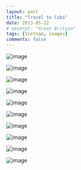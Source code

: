 ```yaml
---
layout: post
title: "Travel to Cuba"
date: 2013-05-22
# excerpt: "Great Britain"
tags: [Vietnam, images]
comments: false
---
```


<!-- Here are some examples of what a post with images might look like. If you want to display two or three images next to each other responsively use `figure` with the appropriate `class`. Each instance of `figure` is auto-numbered and displayed in the caption. -->

![image](https://lh3.googleusercontent.com/IrR2n9lnzJpb6rYnmpLEV95GiheEaMEkp1y8DX5mk94Qa3TPdyYtWi7IC7PM3DR1WMiapuGLLwvnzE7UuTDAw6OXVL9ocynTP2nx9HeAL6cc-7qwn4XhyNosgEbuYxLoD7c_ag7EJ-ylkUemsQL--ITm9tumkR1OXxBhyYOiJH1I4IONIXVD03dDXJ4VKxA8_TvcQj3OWRFFI5Cak8HxjvxiapUMy0NWMzJ_PWXtf7CH0wWl2D31o0Gk93DzuHki9QjL_99TNUCWNENjmE1o6fUNnsUQjpr0FE9fncQuwZs4kR684QsVEFiqQ5hp2r5ko0Z67xyXiF_4ZrPRcbeHsRKmykEshV52luXQniqx8vmEQDJ8tltSrxKvUEMtZTG5Pk_y_7RwY3d8iBHoQUnqkxE5YPxSEblMwqTViz2ppG-xgyoPqgib0Pj19X2o_oXDThUdOpDpag-0RKFsTpoEM2k9RzAUayEjagAUxSxwTQ-V-KvYhGohDl-K7-waJtJw0m_2tWMsfWYDRxFRxNltKg0PBMkeDgDit_0XJnhh0H9tIUkBw9blPzgd6-NSpb4CC4JS2EtkRVp_Z_tAZTmf5hoxCIVC0NIpLHmAM25y_CnDhv9LqGV-vf-amx-eoSMXzx06wj3Jqfd4gn1Uu12GnphR=w382-h287-no)

![image](https://lh3.googleusercontent.com/gz-zAh31-EKQp8fKoFc2YTNRPl1Q8jWJvj0y9BmKyaSMAyO-leonaDUKEdNTsrmGJZEOC7dgMJSpbgj49tEEdJzj3sck1lOrDqL0q3IRF9R_S3LJow_ya2q_CmHy5HKLBnwFFNY3u2_CxclSVrhHVYAzrO2YiJu0npbqEIVJgrPD_iFXOtP37TamMf75KK74Vh1EYApsliXJ2Gkd_Za0AE6RYZRdR-VqNFPkg43p2I7dzV-vbFieBNI3OTwL3bkwJeceqtnDPibnb_AlqSPoMEFUdlRAbfx_91FSsxy8ZZzFH0guzWKbLU3gLded1VUlENk9d-76s09AKxYqQHa7eb_CcnTbghf3gLlI7sbComd6wR8wkSlSs5XN-ufkMJjL8Sczue7AL2VntvUTMoKVfj_6UriwowkCGJQ8IoQJG2k9rLqzSJJUHazskEBNnlm1XVxu5fDK9DmY3W_bEfnMZD3xnbEPUpvjZ3nvR1O2Ffvt1VvoH44TtEZmBhyQejCnEXb7uqeYjhDf81M4YpaxaIzMs5XHLGnKOw7lni4vfd5TY1B9qBqyaW60nqYYKsh3Ruejs8E92Ybcwf8Fmz32YriQkD2Im0D0xbz32Z2Q2byRLSw7HlEpPtFmFlPZSJZgih-q_9o1DjmA6-8MlS4rK-EJ=w2256-h1692-no)

![image](https://lh3.googleusercontent.com/BzDqHHOaX85dL6BGTI8dbcf1Ph-_BOLnJbB6_6KcHMZ_TM2ziZ1JMfYRTkkOx_4lGO3yg8ZWhH2DRz76IzdKVXhl1rFMKvkjNCxScenTWC2rP05HPpwOk1nUje7UTyjE2F4dWPDRyMgSCj14BeXNNTLZREydyXug22JMyQVx1cag5CBXaisq7TUtp1aiz8E5VIl4-HCbRAJYzZ18xMzBOnotVCyeffEfKisEjMQt91lcs4-ES-ocFvyNV4_j6XPgpxmoBWb3EHf-lYobm5yECMb3LgE_hRKrXJiFC9U9FS2ocQVv0a1OxKAD9QMnIRGH-mAKb28f6OdaE5chIBnQSgfN86slsFQZcQtOWO7CziFOsqL_4GmIwcGJROEIkwZSmA10H56m7K5xEIQM66xpHwIOmMgpnYpWnJAxP10Xzc_t9Frtw64gVPuOszbikq0ATrXfTi-cxm7uFxZOpIavlin0bh8vX9MPYigockoTiCXxmuEjpWEI-PbsboyRpEoLBB6DnwAuWY2pii1B4I_ES6QHmISCHQ0XQ626EcxdXroo0LFY10rFoV6T-FoCWngxGTXDPFP9qjUsj0Rb1vE-zw6n9YfA2Z8WIzldrygbjg-bA47RQMPKda32uJiXZJT_ECSdHOlj9H3zKOa6_NUzmZZg=w2256-h1692-no)

![image](https://lh3.googleusercontent.com/BYFRMJdf05LZm-lYKmiQsTr8xuEOdlAozEyDpwLzdwUSv4OKthgIcHgNjV8b1p-P1YaRc60SNIQ1EixKKrCZzvfCeb8qraEReYkEnsf7mwK1PIgVDCio6GI7BcRXOGvdqCTNN6Nd4ey_DvpOnofme8sFhhwd3d9jq3PuYzV2oKTivMYY-8KS5xgdqptNMkPLrvfpW1JqWa67e6azUJAGIkN7xZFimzlgO7W0I_BJtrp8rmLguVZO-9hjree0fPN9GtgZQnZN8sETnCu0xw2XG7l8J8oKwbmyHuLr6tXotaWCjAO_d53PW4wVhfAa0iO0m2rgvEIqOk1rTwlqOQX6Qm9-B6orFvdv-csFSGxqxiwJ8B2xJBB5XylEZbhYD_Ag9I05r7OldDSDUNmu_Diw5RNmN1qX4906fYWfkCb142BEtt08NQRrmFXwqKUxct080rscX_8KL8ZE2em3xI5yVLXHQdBk6L06pNQ1tAU52JXTj6jEjaY0oHveVwJnjwE_u1BdZUvN168t6MfYSoxY1J67Vhl27QUUge0YDqmdoFsPU9SYzyq6PcDD1_IZuWAvfaDfOEsVIB8MIAKhldDzdkLn-gfWa7VYvHVtUoCyq5yBkdHWUAaGmjgmr6JU5zPc9ssPI2Rr0KdohRfhONKW6zMd=w2256-h1692-no)

![image](https://lh3.googleusercontent.com/2CIZM-f5cdfrpmgaJ5KWUdQzUS9gaUDJgjeZzd5btNpOqQ4EanhKY7Y2cnYU8fEd3rtB8JVB8KeiURFmKps3GOc82nuV4JqMela7JQn0PgO9YAs__NRS-GBlI0O-gksmp2mNgWf5pDwtV3GMnpS7LNKxrlUIWQCjllSmvozH2SfeaNYun4sA303VAbDbD0J8rPACXwhrBRbiqp_QNzC2QhDmM9WhZKQsx896JkcCXhd_ZPtMrQiAvRFmKkNDZpNLRbWD1TwSD91wkq1k7xD99IZoUns4LDxHbPPC29xPrGMdrKGLlEIRG4UZeI27InTugr922M3y3yDyI5B5EFp72Bwd1Zf5SI2J3tTvYoWk-meVwECt3z9C83zfAurZ0ey-rUP1SQ_9069l-3-f_PB1YgB9-EhWYhzb_k-HiPevbutmDpnMRdY65x7n9-oENBzilRM8VAPlLBPQ5DOs-JoAbyVbwBimu1KPFPBGjbQPvyXC5dPd1-g44f2nT-5BYwQ3dgP57fiTsg2MXHu6LnOjcXef4nCDlexiP88t3nEx-Ooi0H91-lS3HVnIIEH3ov2S_LSlwuRB8Tk53F7vrkArvgaH8jRXcP9u1H5EfpS4MLOvJ3qrm0NZXEus5ycfCsnZjUaFgQAM0rESd5TzpkTssaJQ=w2256-h1692-no)

![image](https://lh3.googleusercontent.com/wkO-m0WaL5oMXt7V7jx1I695T481Zt4XRRVaNnxIQMtfFxMkN2MGDZoDw0qdXZKkXBR7zeUQFft8F7JH6of8M2y1-tuaJMLboApjSGwTL7n6wRWrR0pi1CxCSYLO0SFxtMKKXyMnBP7W5Pa_cx869MiV2RjN7gqTCcEIkOEEBXMtvPfZK9eOqRcOw1_QEO-j8tahTU7Ls7401H8RndOi-H6LUToGeEIzbRaTj5t7cps6EVubIXVYUUcxFfdsH9Wv3Q1O88f83Ss1HWlukCwnwNwpDpA2LSW7zs19DCGHxIRgfwqCi2-7u2ZdoZWf7YAquzuHTiB5C_56ZjRo5N-HwbLobRtuydp4qmZYM1B2iz8q4QkOu6V_02UeNCjd4Y5OZUyJBgFIshHx95i6CesffCfb70yT3Euiyp-cQHw4-XFcP7nnu34J1cj5fmcvSvBQvpeUom1Rmh8-YyCIYFPOCS_VdsFqEKZ-k65mfF-NwXRCv1emSxcuzucjDlfMZ6JTjm_1IfK9kVHxcLmAdWdfxvJyDHT8f94wG0k85qEm1hbXIoavOpbBfNSA5rXC1FDgREnBGJNoEzQR-al0RmLTyYr1fOYXuHSIMgMp0AArP6XKG3YeuSyE8sql69w7FfjVRdsxVlRqQ2Hpb1jZa4Qmgr2O=w2256-h1692-no)

![image](https://lh3.googleusercontent.com/VOxA6CSsyJ8dwP3u3HqlDtZwU5kA04teW0cLjhTRkmBxM6rCV48ORj8bIOF6YsKnJoDqLNOVTugtOjzt5HYpT3flDRbvmU2RRsscZEHa16pLaGHreTFC2E14uLiVzYm8_VTRThj3E5AUrdI212xLPDAqUjUqQ6SBATpbsjKqT_ii7jrB4ClSh1i7u6TZ_Xw9cO-qhxqjrPCywodsxfpTssa0PFkRlyXEa9Ft5Vs2OcJ55YKELaYkrLWEQJFRygwk2EYYEAX1fv0L2PaK9t9Hhcd3TIA6Ihc09kfhJJz1Nr1iTmUYdt7UtPDmMWlhrAQufDHs_YGKo02EtkrDxdllXGLU0JLKgef6adlRaZkiaUqYSPRP4f3_mPM5gcZa4p3MHkS_0xKd2XaqXMLZCB9MiGKN97ZFdirb68oNTK41tqfdX9kaog3YX3WV5Zo-nML-x2132rZhcIbKpuIDwsywTzz5huSBqkWfBSUgJmx-kRcvNe0ttEjM0q3hadgk0wT9GbcOpIrWcnsrhrv3IxKiG7Be6V9rlL_FXxtT_vGyQzKWJJntoWwriLKiRpQ-tfXst-QRrcKFw-NlYwak9pAheRAUuOTNebxN4zSy5D6FTj04XvWRIn5Y1dbTQGt6l9j7BAbY_3or9bka051hmsjJ1rOk=w2256-h1692-no)

![image](https://lh3.googleusercontent.com/Aa-RGon_xmmbP1wbcXSeiQgvZI7jKAlYAz5yASaZE6nDdLQ5909XltWJZnIBH-HUGAWzLEX0NTVs9vf2RzcwXb2J4LY1IZ1wMymtBKKN28HrGk6LQ1KJNJAQ2RCSheOCweBcSDwBPOZ-lgmITYhlrMI5kFDhzrrMABXuNSmg-9kIfy1NP4NOEv4WVlmzn5vILe6cVMknLc21u2_0lzK7ckMpoFG2s23cRojN9Ei8j3K-xbjOpjrHLjiJmGYzCu4MHZoeDZJ-g2F5eSsjN-BxHUrQEeDH8SiJO-7GoxRbEWbNuekUjBC-SGtVlxK7bfaWGcs7yCnYImmZHPP-7i9GjFyKEuE-FAYirTth1X3Auc_GLj2S4N7Iool_gcIwn8JkU-y4UXvZsx9SA4v8yYbrqD2vMorTZCVP3tfZY-Zk2rCkeUlqKKnkNrhJGmXiPyhK7Wn3d5ONfezIy2G0No92rdbhs3GpRHYhJYqdyhUiiA9D7vsUysTk7of9oIoXp-EPaQ-9GVYDsF0muAG2uZj8fWgtDnhmEJifpYfDyD8hNT0GJEisEuM2PTNFy6x1fvWf4phRNUfGpCfDm8xDqpnXPRi6tSIheddcE0KbgRDhTBuj3quAmxzx4rjCBf1GwIah8-XfmQwtTVrSZ1E10bUImr-3=w1270-h1692-no)

![image](https://lh3.googleusercontent.com/iXClYVYncNebTteiPw1IwanNRRfcXxC8twbp-rU_qIXNKOnrZL4CsemhUpqop9eLJn2KuASE7QLZC0VuhQ-VPu400FxAey1vo68mwLNhlDHpnEWkMOoryGger97hAfgiJ7kBBVaqArM_HQSqtKbZgsIVYsJnRLKN7uq4qStKdxLlpzDColQDenmr8nR2T1idiuQ1xR-VvmGse1Y6V8CSGla2Q46m2CaWoWYgaifem2NjIBcwC3k4Qxlk6Cb66SjozL3AiPWFR6gMlERlkP9ZCZhGwpo90Yj1K2DYyZr6Kce9aU31RztArQHBpWe11kFpXryTqyKbJ-6jmztuSPTG-ODOdh6ENhDkRBgKzgEQa81aBaRQ0wy_AEpPZHkRzaIvllQEk6Z7Ud_VTdo9nNKbRREknznS4LzOFHs5mWRfELcIjROfWYGd7dQ-apqy-nkqZWFo8erefN-skhjyes4F9aRNFqb8fIj-qfwH5FTNSl9CA-pIAQ2R49ErRFNfKI4hgbgACdIxn6Qhs373lAoVsFwcOXeIu1gjYi1D5egY987WTA8fhiJ2OwZk5t4e7eey3DPPoR_XCXD1FQAHTLpq7w4jFj_keCau01nDu_2EqXmwxIBTEY0twwBKSGfSRCVYPAU7MGv49fnh73Y3Wi4V-BxD=w2256-h1692-no)

![image](https://lh3.googleusercontent.com/g3B0Ta0i7QbRMJWg0agplNZD1W4-wL1Kbwp-NM46n43C0Jf6P7fb6DYZMlcFP9ZHvkAGbL2XdumrN2r9-cJ83fhTd3SoFQ0LCqEPxc9WQzdxbU1PFZtX0ZKmdVN9JBsSNvpaeSoFj_rkBqwv5cbDpX972aTds0GujqcaV9voIgkauL9aAdOfP0wzzMEsTm0PEBStRcJkrFsUxpTpgViFOyuu1ASXoNqPPfXUnzV2ZFERU_0EbFqpU-5rFlgoKlHuw-eTZk53Mgy0NQsINIOPt6RSNDMrb1l7u1CkkcVrrWCkrdhBr6f2Kbl5qASZc1MlJGBeY0nKdIvmLuVGH2WJbnAL7vGdu8-HCA5Dowtsx-dXTMuz4GMh_t_R_e6j3V-6JzjMx1gbaxVdaLODM6QhPeoBnXZ707eJ75k4jDwqyf4g-388YCGC-R3DSebCBU-xyc_QiFRPWOSg7gVyX_uT3Lp4q0uzSTN0aNPcuhMg81qDIHUPNIVZpjYRb7nDQpzPxUdDzQhNyZylwr3x6-VwpkSjCR4g-dHQlOJANqyeQWrBW75YKJmZePNHCnPjiyXnMKws2b6yF4fF00fXoU82e23K52nGtTG03K8upOP2b65lA2UaB2MB0EtO-In2y4qaVw7QXiUvUwB_ghH9tuj73DeR=w2256-h1692-no)

<!-- ![image]() -->





<!-- <figure>
	<a href="https://goo.gl/qVokCP"><img src="https://goo.gl/qVokCP"></a>
</figure> -->
